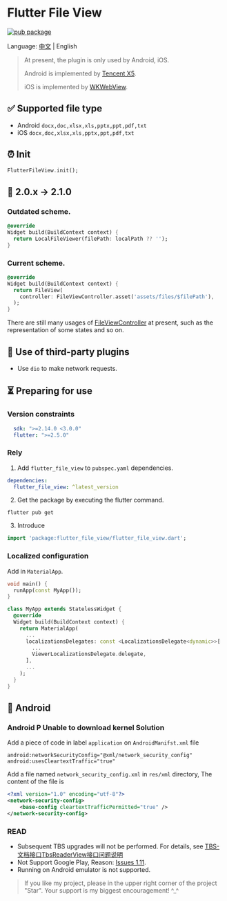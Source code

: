 # Flutter File View

[![pub package](https://img.shields.io/pub/v/flutter_file_view)](https://pub.dev/packages/flutter_file_view)

Language: [中文](README-ZH.md) | English

> At present, the plugin is only used by Android, iOS.
>
> Android is implemented by [Tencent X5](https://x5.tencent.com/docs/index.html).
>
> iOS is implemented by [WKWebView](https://developer.apple.com/documentation/webkit/wkwebview).

## ✅ Supported file type

* Android `docx,doc,xlsx,xls,pptx,ppt,pdf,txt`
* iOS `docx,doc,xlsx,xls,pptx,ppt,pdf,txt`

## ⏰ Init

```dart
FlutterFileView.init();
```

## 💼 2.0.x -> 2.1.0

### Outdated scheme.

```dart
@override
Widget build(BuildContext context) {
  return LocalFileViewer(filePath: localPath ?? '');
}
```

### Current scheme.

```dart
@override
Widget build(BuildContext context) {
  return FileView(
    controller: FileViewController.asset('assets/files/$filePath'),
  );
}
```

There are still many usages of [FileViewController](lib/src/file_view.dart) at present, such as the representation of some states and so on.

## 📲 Use of third-party plugins

* Use `dio` to make network requests.

## ⏳ Preparing for use

### Version constraints

```yaml
  sdk: ">=2.14.0 <3.0.0"
  flutter: ">=2.5.0"
```

### Rely

1. Add `flutter_file_view` to `pubspec.yaml` dependencies.

```yaml
dependencies:
  flutter_file_view: ^latest_version
```

2. Get the package by executing the flutter command.

```
flutter pub get
```

3. Introduce

```dart
import 'package:flutter_file_view/flutter_file_view.dart';
```

### Localized configuration

Add in `MaterialApp`.

```dart
void main() {
  runApp(const MyApp());
}

class MyApp extends StatelessWidget {
  @override
  Widget build(BuildContext context) {
    return MaterialApp(
      ...
      localizationsDelegates: const <LocalizationsDelegate<dynamic>>[
        ...
        ViewerLocalizationsDelegate.delegate,
      ],
      ...
    );
  }
}
```

## 🤖 Android

### Android P Unable to download kernel Solution

Add a piece of code in label `application` on `AndroidManifst.xml` file

```
android:networkSecurityConfig="@xml/network_security_config"
android:usesCleartextTraffic="true"
```

Add a file named `network_security_config.xml` in `res/xml` directory, The content of the file is

```xml
<?xml version="1.0" encoding="utf-8"?>
<network-security-config>
    <base-config cleartextTrafficPermitted="true" />
</network-security-config>
```

### READ

- Subsequent TBS upgrades will not be performed. For details, see [TBS-文档接口TbsReaderView接口问题说明](https://doc.weixin.qq.com/doc/w3_AGoAtwbdAFw5hQq0KqWRPmmRF18F3?scode=AJEAIQdfAAo7OBDhdiAGoAtwbdAFw)
- Not Support Google Play, Reason: [Issues 1.11](https://x5.tencent.com/docs/questions.html).
- Running on Android emulator is not supported.

> If you like my project, please in the upper right corner of the project "Star". Your support is my biggest encouragement! ^_^
